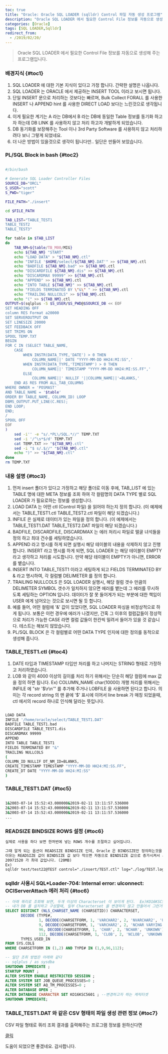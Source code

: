 ```yaml
---
toc: true
title: "Oracle: Oracle SQL LOADER (sqlldr) Control 파일 자동 생성 프로그램"
description: "Oracle SQL LOADER 에서 필요한 Control File 정보를 자동으로 생성해 주는 프로그램입니다."
categories: [Oracle]
tags: [SQL LOADER,Sqlldr]
redirect_from:
  - /2019/02/20/
---
```


> Oracle SQL LOADER 에서 필요한 Control File 정보를 자동으로 생성해 주는 프로그램입니다.

### 배경지식 {#toc1}

1. SQL LOADER 에 대한 기본 지식이 있다고 가정 합니다. 간략한 설명은 나옵니다.
2. SQL LOADER 는 ORACLE 에서 제공하는 INSERT TOOL 이라고 보시면 됩니다.
3. 단일 INSERT 문으로 처리하는 것보다는 빠르며, Bulk Collect FORALL 를 사용한 INSERT 나 APPEND hint 를 사용한 DIRECT LOAD 보다는
   느린것으로 생각됩니다.
4. 이게 필요한 계기는 A 라는 DB에서 B 라는 DB에 동일한 Table 정보를 동기화 하고자 하는데 DB LINK 를 사용하지 않고 처리 하고자 개발하게 되었습니다.
5. DB 동기화를 보장해주는 Tool 이나 3rd Party Software 를 사용하지 않고 처리하려다 보니 그렇게 되었네요.
6. 더 나은 방법이 있을것으로 생각이 됩니다만.. 일단은 만들어 보았습니다.

### PL/SQL Block in bash {#toc2}

```bash

#/bin/bash

# Generate SQL Loader Controller Files
SOURCE_DB="ORCL"
S_USER="scott"
S_PWD="tiger"

FILE_PATH="./insert"

cd $FILE_PATH

TAB_LIST="TABLE_TEST1
TABLE_TEST2
TABLE_TEST3"

for table in $TAB_LIST
do
    TAB_NM=${table/TB_M00/MIG}
    echo ${TAB_NM} "START"
    echo "LOAD DATA" > "${TAB_NM}.ctl"
    echo "INFILE '$HOME/select/${TAB_NM}.DAT'" >> ${TAB_NM}.ctl
    echo "BADFILE ${TAB_NM}.bad" >> ${TAB_NM}.ctl
    echo "DISCARDFILE ${TAB_NM}.dis" >> ${TAB_NM}.ctl
    echo "DISCARDMAX 99999" >> ${TAB_NM}.ctl
    echo "APPEND" >> ${TAB_NM}.ctl
    echo "INTO TABLE ${TAB_NM}" >> ${TAB_NM}.ctl
    echo "FIELDS TERMINATED BY \"&\" " >> ${TAB_NM}.ctl
    echo "TRAILING NULLCOLS" >> ${TAB_NM}.ctl
    echo "(" >> ${TAB_NM}.ctl
OUTPUT=$(sqlplus -S $S_USER/$S_PWD@$SOURCE_DB << EOF
SET HEADING OFF
column RES Format a20000
SET SERVEROUTPUT ON
SET LINESIZE 20000
SET FEEDBACK OFF
SET TRIMS ON 
SPOOL TEMP.TXT
BEGIN
FOR C IN (SELECT TABLE_NAME, 
    CASE 
        WHEN INSTR(DATA_TYPE,'DATE') > 0 THEN 
            COLUMN_NAME||' DATE "YYYY-MM-DD HH24:MI:SS",'
        WHEN INSTR(DATA_TYPE,'TIMESTAMP') > 0 THEN 
            COLUMN_NAME||' TIMESTAMP "YYYY-MM-DD HH24:MI:SS.FF",' 
        ELSE 
            COLUMN_NAME||' NULLIF '||COLUMN_NAME||'=BLANKS,' 
    END AS RES FROM ALL_TAB_COLUMNS
WHERE OWNER = 'POSMAST'
AND TABLE_NAME = '$table'
ORDER BY TABLE_NAME, COLUMN_ID) LOOP
DBMS_OUTPUT.PUT_LINE(C.RES);
END LOOP;
END;
/
SPOOL OFF
EOF
)
    sed -i'' -e "s/.*PL\/SQL.*//" TEMP.TXT
    sed -i '/^\s*$/d' TEMP.TXT
    cat TEMP.TXT >> "${TAB_NM}.ctl" 
    sed -i "$ s/.$//" "${TAB_NM}.ctl"
    echo ")" >> "${TAB_NM}.ctl"
done
rm TEMP.TXT


```

### 내용 설명 {#toc3}

1. 먼저 insert 폴더가 있다고 가정하고 해당 폴더로 이동 후에, TAB_LIST 에 있는 TABLE 명에 대한 META 정보를 조회 하여 각 컬럼명의 DATA TYPE 별로
   SQL LOADER 가 필요로하는 정보를 생성합니다.
2. LOAD DATA 는 어떤 ctl (Control 파일) 을 읽어야 하는지 정의 합니다. (이 예제에서는 TABLE_TEST1.ctl TABLE_TEST2.ctl 파일이 해당 되겠습니다.)
3. INFILE 은 실제로 데이터가 있는 파일을 정의 합니다. (이 예제에서는 TABLE_TEST1.DAT TABLE_TEST2.DAT 파일이 해당 되겠습니다.)
4. BADFILE, DISCARDFILE, DISCARDMAX 는 에러 처리시 파일로 떨굴 녀석들을 정의 하고 최대 건수를 세팅하였습니다. 
5. APPEND 라고 명시를 하게 되면 실행시 해당 테이블의 내용을 삭제하지 않고 진행합니다. INSERT 라고 명시를 하게 되면, SQL LOADER 는 해당 테이블이
   EMPTY 라고 생각하고 처리를 시도합니다. 만약 해당 테이블이 EMPTY가 아니면, ERROR 를 뱉습니다.
6. INSERT INTO TABLE_TEST1 이라고 세팅하게 되고 FIELDS TERMINATED BY & 라고 명시하여, 각 컬럼별 DELIMETER 를 정의 합니다. 
7. TRAILING NULLCOLS 은 SQL LOADER 실행시, 해당 컬럼 갯수 만큼의 DELIMETER SYMBOL 갯수가 일치하지 않으면 에러를 뱉는데 그 에러를 무시하도록 세팅하는 
   OPTION 입니다. 데이터가 잘 못 들어게가 되는 부분에 대한 책임이 USER 에게 넘어오는 것으로 보시면 될 듯 합니다. 
8. 예를 들어, 어떤 컬럼에 '&' 값이 있었다면, SQL LOADER 파싱을 비정상적으로 하게 됩니다. 보통은 이런 경우에 에러가 나겠지만, 간혹 그 이후의 컬럼값들이
   정상적으로 처리가 가능한 CASE 라면 컬럼 값들이 한칸씩 밀려서 들어가 있을 것 같습니다. 테스트는 해보지 않았습니다.
9. PL/SQL BLOCK 은 각 컬럼별로 어떤 DATA TYPE 인지에 대한 정의를 동적으로 생성해 줍니다.

### TABLE_TEST1.ctl {#toc4}

1. DATE 타입과 TIMESTAMP 타입만 처리를 하고 나머지는 STRING 형태로 가정하고 처리하였습니다. 
2. LOB 와 같이 4000 이상의 길이를 처리 하기 위해서는 단순히 해당 컬럼에 max 값을 정의 하면 됩니다.
   Ex) COLUMN_NAME char(10000) 
   개행 처리를 위해서는 INFILE 에 "str '$\r\n'" 를 추가해 주거나 LOBFILE 을 사용하면 된다고 합니다.
   의미는 각 record string 의 맨 끝에 '$' 표시에 이어서 line break 가 매칭 되었을때, 
   ctl 에서의 record 하나로 인식해 달라는 뜻입니다.

```bash

LOAD DATA
INFILE '/home/oracle/select/TABLE_TEST1.DAT'
BADFILE TABLE_TEST1.bad
DISCARDFILE TABLE_TEST1.dis
DISCARDMAX 99999
APPEND
INTO TABLE TABLE_TEST1
FIELDS TERMINATED BY "&"
TRAILING NULLCOLS
(
COLUMN_ID NULLIF DT_NM_ID=BLANKS,
CREATE_TIMESTAMP TIMESTAMP "YYYY-MM-DD HH24:MI:SS.FF",
CREATE_DT DATE "YYYY-MM-DD HH24:MI:SS"
)

```

### TABLE_TEST1.DAT {#toc5}

```bash

1&2003-07-14 15:52:43.000000&2019-02-11 13:11:57.536000
2&2003-07-14 15:52:43.000000&2019-02-11 13:11:57.536000
3&2003-07-14 15:52:43.000000&2019-02-11 13:11:57.536000
...

```

### READSIZE BINDSIZE ROWS 설정 {#toc6}
```md
실제로 사용을 하다 보면 한꺼번에 넣는 ROWS 개수를 조절하고 싶어집니다.

그때 알게 되는 옵션이 READSIZE BINDSIZE 인데, Oracle 은 BINDSIZE만 정의하는것을 추천한다고 합니다.
이유는 READSIZE 값이 BINDSIZE 값 보다 작으면 자동으로 BINDSIZE 값으로 증가시켜서 사용하기 때문이라고 하네요.
20971520 가 최대 값입니다. (20MB)
Ex)
sqlldr test/test22@TEST control="./insert/TEST.ctl" log="./log/TEST.log" ROWS=1000 BINDSIZE =20971520 READSIZE =20971520 
```

### sqlldr 사용시 SQL*Loader-704: Internal error: ulconnect: OCIServerAttach 에러 처리 {#toc6}
```sql
-- 아래 쿼리로 조회해 보면, 두개 이상의 Characterset 이 보이게 된다.  Ex)KO16KSC5601, AL16UTF16
-- 내가 DB 를 설치하고 구성할때, 일부 Characterset 을 변경하지 않고 만들어서 그런거 같은데, 어디를 놓친건지 모르는 상황
SELECT DISTINCT (NLS_CHARSET_NAME (CHARSETID)) CHARACTERSET,
       DECODE (TYPE#,
	           1, DECODE(CHARSETFORM, 1, 'VARCHAR2', 2, 'NVARCHAR2', 'UNKOWN'),
			   9, DECODE(CHARSETFORM, 1, 'VARCHAR2', 2, 'NCHAR VARYING', 'UNKOWN'),
			   96, DECODE(CHARSETFORM, 1, 'CHAR', 2, 'NCHAR', 'UNKOWN'),
			   112, DECODE(CHARSETFORM, 1, 'CLOB', 2, 'NCLOB', 'UNKOWN'))
	   TYPES_USED_IN
FROM SYS.COL$
WHERE CHARSETFORM IN (1,2) AND TYPE# IN (1,9,96,112);

-- 일단 조취 방법은 아래와 같다
-- sqlplus / as sysdba
SHUTDOWN IMMEDIATE ;
STARTUP MOUNT ;
ALTER SYSTEM ENABLE RESTRICTED SESSION ;
ALTER SYSTEM SET JOB_QUEUE_PROCESSES=0 ;
ALTER SYSTEM SET AQ_TM_PROCESSES=0 ;
ALTER DATABASE OPEN ;
ALTER DATABASE CHARACTER SET KO16KSC5601 ; --변경하고자 하는 케릭터셋
SHUTDOWN IMMEDIATE;

```


### TABLE_TEST1.DAT 와 같은 CSV 형태의 파일 생성 관련 정보 {#toc7}

CSV 파일 형태로 쿼리 조회 결과를 출력해주는 프로그램 정보를 원하신다면

[클릭](https://marindie.github.io/databases/Oracle-CSV-SQLPLUS-KR/)

도움이 되었으면 좋겠네요. 감사합니다.

[^1]: This is a footnote.

[kramdown]: https://kramdown.gettalong.org/
[My Blog]: https://marindie.github.io